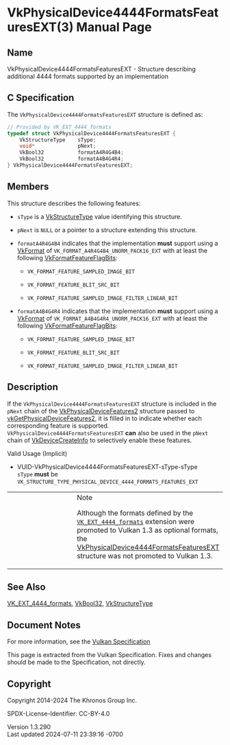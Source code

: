 # VkPhysicalDevice4444FormatsFeaturesEXT(3) Manual Page

## Name

VkPhysicalDevice4444FormatsFeaturesEXT - Structure describing additional
4444 formats supported by an implementation



## <a href="#_c_specification" class="anchor"></a>C Specification

The `VkPhysicalDevice4444FormatsFeaturesEXT` structure is defined as:

``` c
// Provided by VK_EXT_4444_formats
typedef struct VkPhysicalDevice4444FormatsFeaturesEXT {
    VkStructureType    sType;
    void*              pNext;
    VkBool32           formatA4R4G4B4;
    VkBool32           formatA4B4G4R4;
} VkPhysicalDevice4444FormatsFeaturesEXT;
```

## <a href="#_members" class="anchor"></a>Members

This structure describes the following features:

- `sType` is a [VkStructureType](https://registry.khronos.org/vulkan/specs/1.3-extensions/man/html/VkStructureType.html) value identifying
  this structure.

- `pNext` is `NULL` or a pointer to a structure extending this
  structure.

- <span id="features-formatA4R4G4B4"></span> `formatA4R4G4B4` indicates
  that the implementation **must** support using a
  [VkFormat](https://registry.khronos.org/vulkan/specs/1.3-extensions/man/html/VkFormat.html) of `VK_FORMAT_A4R4G4B4_UNORM_PACK16_EXT`
  with at least the following
  [VkFormatFeatureFlagBits](https://registry.khronos.org/vulkan/specs/1.3-extensions/man/html/VkFormatFeatureFlagBits.html):

  - `VK_FORMAT_FEATURE_SAMPLED_IMAGE_BIT`

  - `VK_FORMAT_FEATURE_BLIT_SRC_BIT`

  - `VK_FORMAT_FEATURE_SAMPLED_IMAGE_FILTER_LINEAR_BIT`

- <span id="features-formatA4B4G4R4"></span> `formatA4B4G4R4` indicates
  that the implementation **must** support using a
  [VkFormat](https://registry.khronos.org/vulkan/specs/1.3-extensions/man/html/VkFormat.html) of `VK_FORMAT_A4B4G4R4_UNORM_PACK16_EXT`
  with at least the following
  [VkFormatFeatureFlagBits](https://registry.khronos.org/vulkan/specs/1.3-extensions/man/html/VkFormatFeatureFlagBits.html):

  - `VK_FORMAT_FEATURE_SAMPLED_IMAGE_BIT`

  - `VK_FORMAT_FEATURE_BLIT_SRC_BIT`

  - `VK_FORMAT_FEATURE_SAMPLED_IMAGE_FILTER_LINEAR_BIT`

## <a href="#_description" class="anchor"></a>Description

If the `VkPhysicalDevice4444FormatsFeaturesEXT` structure is included in
the `pNext` chain of the
[VkPhysicalDeviceFeatures2](https://registry.khronos.org/vulkan/specs/1.3-extensions/man/html/VkPhysicalDeviceFeatures2.html) structure
passed to
[vkGetPhysicalDeviceFeatures2](https://registry.khronos.org/vulkan/specs/1.3-extensions/man/html/vkGetPhysicalDeviceFeatures2.html), it is
filled in to indicate whether each corresponding feature is supported.
`VkPhysicalDevice4444FormatsFeaturesEXT` **can** also be used in the
`pNext` chain of [VkDeviceCreateInfo](https://registry.khronos.org/vulkan/specs/1.3-extensions/man/html/VkDeviceCreateInfo.html) to
selectively enable these features.

Valid Usage (Implicit)

- <a href="#VUID-VkPhysicalDevice4444FormatsFeaturesEXT-sType-sType"
  id="VUID-VkPhysicalDevice4444FormatsFeaturesEXT-sType-sType"></a>
  VUID-VkPhysicalDevice4444FormatsFeaturesEXT-sType-sType  
  `sType` **must** be
  `VK_STRUCTURE_TYPE_PHYSICAL_DEVICE_4444_FORMATS_FEATURES_EXT`

<table>
<colgroup>
<col style="width: 50%" />
<col style="width: 50%" />
</colgroup>
<tbody>
<tr>
<td class="icon"><em></em></td>
<td class="content">Note
<p>Although the formats defined by the <a
href="https://registry.khronos.org/vulkan/specs/1.3-extensions/man/html/VK_EXT_4444_formats.html"><code>VK_EXT_4444_formats</code></a>
extension were promoted to Vulkan 1.3 as optional formats, the <a
href="VkPhysicalDevice4444FormatsFeaturesEXT.html">VkPhysicalDevice4444FormatsFeaturesEXT</a>
structure was not promoted to Vulkan 1.3.</p></td>
</tr>
</tbody>
</table>

## <a href="#_see_also" class="anchor"></a>See Also

[VK_EXT_4444_formats](https://registry.khronos.org/vulkan/specs/1.3-extensions/man/html/VK_EXT_4444_formats.html),
[VkBool32](https://registry.khronos.org/vulkan/specs/1.3-extensions/man/html/VkBool32.html), [VkStructureType](https://registry.khronos.org/vulkan/specs/1.3-extensions/man/html/VkStructureType.html)

## <a href="#_document_notes" class="anchor"></a>Document Notes

For more information, see the <a
href="https://registry.khronos.org/vulkan/specs/1.3-extensions/html/vkspec.html#VkPhysicalDevice4444FormatsFeaturesEXT"
target="_blank" rel="noopener">Vulkan Specification</a>

This page is extracted from the Vulkan Specification. Fixes and changes
should be made to the Specification, not directly.

## <a href="#_copyright" class="anchor"></a>Copyright

Copyright 2014-2024 The Khronos Group Inc.

SPDX-License-Identifier: CC-BY-4.0

Version 1.3.290  
Last updated 2024-07-11 23:39:16 -0700
